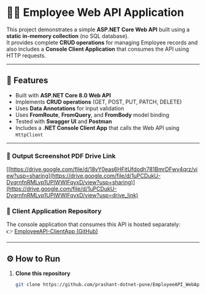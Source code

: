 # 🧑‍💼 Employee Web API Application

This project demonstrates a simple **ASP.NET Core Web API** built using a **static in-memory collection** (no SQL database).  
It provides complete **CRUD operations** for managing Employee records and also includes a **Console Client Application** that consumes the API using HTTP requests.

---

## 🚀 Features

- Built with **ASP.NET Core 8.0 Web API**
- Implements **CRUD operations** (GET, POST, PUT, PATCH, DELETE)
- Uses **Data Annotations** for input validation
- Uses **FromRoute**, **FromQuery**, and **FromBody** model binding
- Tested with **Swagger UI** and **Postman**
- Includes a **.NET Console Client App** that calls the Web API using `HttpClient`

---

### 🔗 Output Screenshot PDF Drive Link
[[https://drive.google.com/file/d/18vY0eas6HFitUfdodh781BmrDFwv4qrz/view?usp=sharing](https://drive.google.com/file/d/1uPCDukU-DyqrnfnRMLvp1UPlWWIFqyxD/view?usp=sharing)](https://drive.google.com/file/d/1uPCDukU-DyqrnfnRMLvp1UPlWWIFqyxD/view?usp=drive_link)
### 🔗 Client Application Repository
The console application that consumes this API is hosted separately:  
👉 [EmployeeAPI-ClientApp (GitHub)](https://github.com/prashant-dotnet-pune/EmployeeAPI-ClientApp)

---

## ⚙️ How to Run

1. **Clone this repository**
   ```bash
   git clone https://github.com/prashant-dotnet-pune/EmployeeAPI_WebApi.git
